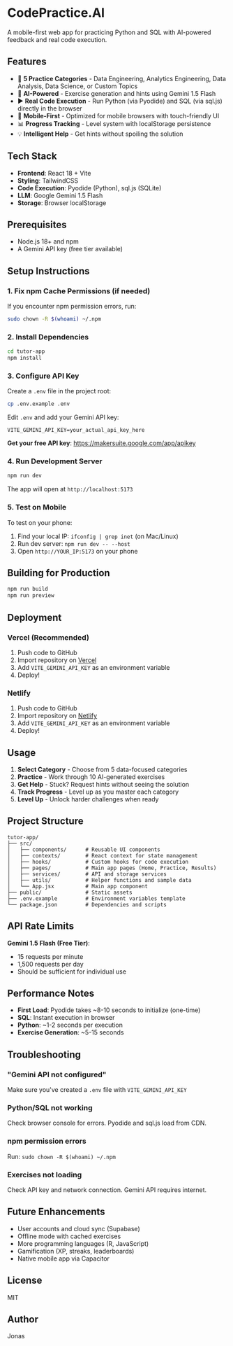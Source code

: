 # CodePractice.AI

A mobile-first web app for practicing Python and SQL with AI-powered feedback and real code execution.

## Features

- 🎯 **5 Practice Categories** - Data Engineering, Analytics Engineering, Data Analysis, Data Science, or Custom Topics
- 🤖 **AI-Powered** - Exercise generation and hints using Gemini 1.5 Flash
- ▶️ **Real Code Execution** - Run Python (via Pyodide) and SQL (via sql.js) directly in the browser
- 📱 **Mobile-First** - Optimized for mobile browsers with touch-friendly UI
- 📊 **Progress Tracking** - Level system with localStorage persistence
- 💡 **Intelligent Help** - Get hints without spoiling the solution

## Tech Stack

- **Frontend**: React 18 + Vite
- **Styling**: TailwindCSS
- **Code Execution**: Pyodide (Python), sql.js (SQLite)
- **LLM**: Google Gemini 1.5 Flash
- **Storage**: Browser localStorage

## Prerequisites

- Node.js 18+ and npm
- A Gemini API key (free tier available)

## Setup Instructions

### 1. Fix npm Cache Permissions (if needed)

If you encounter npm permission errors, run:

```bash
sudo chown -R $(whoami) ~/.npm
```

### 2. Install Dependencies

```bash
cd tutor-app
npm install
```

### 3. Configure API Key

Create a `.env` file in the project root:

```bash
cp .env.example .env
```

Edit `.env` and add your Gemini API key:

```
VITE_GEMINI_API_KEY=your_actual_api_key_here
```

**Get your free API key**: https://makersuite.google.com/app/apikey

### 4. Run Development Server

```bash
npm run dev
```

The app will open at `http://localhost:5173`

### 5. Test on Mobile

To test on your phone:

1. Find your local IP: `ifconfig | grep inet` (on Mac/Linux)
2. Run dev server: `npm run dev -- --host`
3. Open `http://YOUR_IP:5173` on your phone

## Building for Production

```bash
npm run build
npm run preview
```

## Deployment

### Vercel (Recommended)

1. Push code to GitHub
2. Import repository on [Vercel](https://vercel.com)
3. Add `VITE_GEMINI_API_KEY` as an environment variable
4. Deploy!

### Netlify

1. Push code to GitHub
2. Import repository on [Netlify](https://netlify.com)
3. Add `VITE_GEMINI_API_KEY` as an environment variable
4. Deploy!

## Usage

1. **Select Category** - Choose from 5 data-focused categories
2. **Practice** - Work through 10 AI-generated exercises
3. **Get Help** - Stuck? Request hints without seeing the solution
4. **Track Progress** - Level up as you master each category
5. **Level Up** - Unlock harder challenges when ready

## Project Structure

```
tutor-app/
├── src/
│   ├── components/      # Reusable UI components
│   ├── contexts/        # React context for state management
│   ├── hooks/           # Custom hooks for code execution
│   ├── pages/           # Main app pages (Home, Practice, Results)
│   ├── services/        # API and storage services
│   ├── utils/           # Helper functions and sample data
│   └── App.jsx          # Main app component
├── public/              # Static assets
├── .env.example         # Environment variables template
└── package.json         # Dependencies and scripts
```

## API Rate Limits

**Gemini 1.5 Flash (Free Tier)**:
- 15 requests per minute
- 1,500 requests per day
- Should be sufficient for individual use

## Performance Notes

- **First Load**: Pyodide takes ~8-10 seconds to initialize (one-time)
- **SQL**: Instant execution in browser
- **Python**: ~1-2 seconds per execution
- **Exercise Generation**: ~5-15 seconds

## Troubleshooting

### "Gemini API not configured"
Make sure you've created a `.env` file with `VITE_GEMINI_API_KEY`

### Python/SQL not working
Check browser console for errors. Pyodide and sql.js load from CDN.

### npm permission errors
Run: `sudo chown -R $(whoami) ~/.npm`

### Exercises not loading
Check API key and network connection. Gemini API requires internet.

## Future Enhancements

- User accounts and cloud sync (Supabase)
- Offline mode with cached exercises
- More programming languages (R, JavaScript)
- Gamification (XP, streaks, leaderboards)
- Native mobile app via Capacitor

## License

MIT

## Author

Jonas


